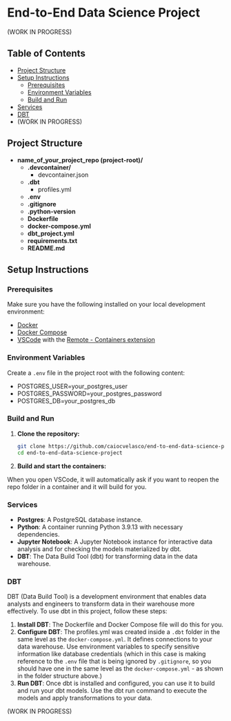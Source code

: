 # End-to-End Data Science Project

(WORK IN PROGRESS)

## Table of Contents

- [Project Structure](#project-structure)
- [Setup Instructions](#setup-instructions)
  - [Prerequisites](#prerequisites)
  - [Environment Variables](#environment-variables)
  - [Build and Run](#build-and-run)
- [Services](#services)
- [DBT](#dbt)
- (WORK IN PROGRESS)

## Project Structure

- **name_of_your_project_repo (project-root)/**
    - **.devcontainer/**
      - devcontainer.json
    - **.dbt**
      - profiles.yml
    - **.env**
    - **.gitignore**
    - **.python-version**
    - **Dockerfile**
    - **docker-compose.yml**
    - **dbt_project.yml**
    - **requirements.txt**
    - **README.md**

## Setup Instructions

### Prerequisites

Make sure you have the following installed on your local development environment:

- [Docker](https://www.docker.com/get-started)
- [Docker Compose](https://docs.docker.com/compose/install/)
- [VSCode](https://code.visualstudio.com/) with the [Remote - Containers extension](https://marketplace.visualstudio.com/items?itemName=ms-vscode-remote.remote-containers)

### Environment Variables

Create a `.env` file in the project root with the following content:

- POSTGRES_USER=your_postgres_user
- POSTGRES_PASSWORD=your_postgres_password
- POSTGRES_DB=your_postgres_db

### Build and Run

1. **Clone the repository:**

   ```bash
   git clone https://github.com/caiocvelasco/end-to-end-data-science-project.git
   cd end-to-end-data-science-project

2. **Build and start the containers:**

  When you open VSCode, it will automatically ask if you want to reopen the repo folder in a container and it will build for you.

### Services

- **Postgres**: A PostgreSQL database instance.
- **Python**: A container running Python 3.9.13 with necessary dependencies.
- **Jupyter Notebook**: A Jupyter Notebook instance for interactive data analysis and for checking the models materialized by dbt.
- **DBT**: The Data Build Tool (dbt) for transforming data in the data warehouse.

### DBT

  DBT (Data Build Tool) is a development environment that enables data analysts and engineers to transform data in their warehouse more effectively. To use dbt in this project, follow these steps:

1. **Install DBT**: The Dockerfile and Docker Compose file will do this for you.
2. **Configure DBT**: The profiles.yml was created inside a `.dbt` folder in the same level as the `docker-compose.yml`. It defines connections to your data warehouse. Use environment variables to specify sensitive information like database credentials (which in this case is making reference to the `.env` file that is being ignored by `.gitignore`, so you should have one in the same level as the `docker-compose.yml` - as shown in the folder structure above.)
3. **Run DBT**: Once dbt is installed and configured, you can use it to build and run your dbt models. Use the dbt run command to execute the models and apply transformations to your data.

(WORK IN PROGRESS)